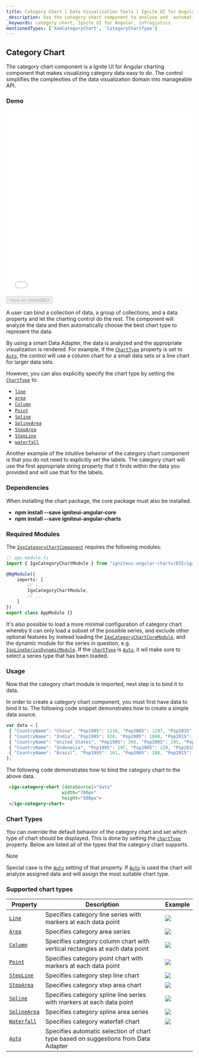 ```yaml
---
title: Category Chart | Data Visualization Tools | Ignite UI for Angular | Infragistics
_description: Use the category chart component to analyze and  automatically choose the best chart type to represent data. Learn about our chart types for visualization.
_keywords: category chart, Ignite UI for Angular, infragistics
mentionedTypes: ['XamCategoryChart', 'CategoryChartType']
---
```


## Category Chart

The category chart component is a Ignite UI for Angular charting component that makes visualizing category data easy to do. The control simplifies the complexities of the data visualization domain into manageable API.

### Demo

<div class="sample-container loading" style="height: 500px">
    <iframe id="category-chart-overview-iframe" src='{environment:demosBaseUrl}/charts/category-chart-overview' width="100%" height="100%" seamless frameBorder="0" onload="onXPlatSampleIframeContentLoaded(this);"></iframe>
</div>

<div>
    <button data-localize="stackblitz" disabled class="stackblitz-btn"   data-iframe-id="category-chart-overview-iframe" data-demos-base-url="{environment:demosBaseUrl}">View on StackBlitz
    </button>
</div>

<div class="divider--half"></div>

 A user can bind a collection of data, a group of collections, and a data property and let the charting control do the rest. The component will analyze the data and then automatically choose the best chart type to represent the data.

By using a smart Data Adapter, the data is analyzed and the appropriate visualization is rendered. For example, if the [`ChartType`](/components/categorychart.html) property is set to [`Auto`](/components/categorychart.html), the control will use a column chart for a small data sets or a line chart for larger data sets.

However, you can also explicitly specify the chart type by setting the [`ChartType`](/components/categorychart.html) to:

-   [`line`](/components/categorychart.html)
-   [`area`](/components/categorychart.html)
-   [`Column`](/components/categorychart.html)
-   [`Point`](/components/categorychart.html)
-   [`Spline`](/components/categorychart.html)
-   [`SplineArea`](/components/categorychart.html)
-   [`StepArea`](/components/categorychart.html)
-   [`StepLine`](/components/categorychart.html)
-   [`waterfall`](/components/categorychart.html)

Another example of the intuitive behavior of the category chart component is that you do not need to explicitly set the labels. The category chart will use the first appropriate string property that it finds within the data you provided and will use that for the labels.

### Dependencies

When installing the chart package, the core package must also be installed.

-   **npm install --save igniteui-angular-core**
-   **npm install --save igniteui-angular-charts**

### Required Modules

The [`IgxCategoryChartComponent`](/components/categorychart.html) requires the following modules:

```ts
// app.module.ts
import { IgxCategoryChartModule } from "igniteui-angular-charts/ES5/igx-category-chart-module";

@NgModule({
    imports: [
        // ...
        IgxCategoryChartModule,
        // ...
    ]
})
export class AppModule {}
```

It's also possible to load a more minimal configuration of category chart whereby it can only load a subset of the possible series, and exclude other optional features by instead loading the [`IgxCategoryChartCoreModule`](/components/categorychart.html), and the dynamic module for the series in question, e.g. [`IgxLineSeriesDynamicModule`](/components/categorychart.html). If the [`chartType`](/components/categorychart.html) is [`Auto`](/components/categorychart.html), it wil make sure to select a series type that has been loaded.

<div class="divider--half"></div>

### Usage

Now that the category chart module is imported, next step is to bind it to data.

In order to create a category chart component, you must first have data to bind it to. The following code snippet demonstrates how to create a simple data source.

```ts
var data = [
 { "CountryName": "China", "Pop1995": 1216, "Pop2005": 1297, "Pop2015": 1361, "Pop2025": 1394 },
 { "CountryName": "India", "Pop1995": 920, "Pop2005": 1090, "Pop2015": 1251, "Pop2025": 1396 },
 { "CountryName": "United States", "Pop1995": 266, "Pop2005": 295, "Pop2015": 322, "Pop2025": 351 },
 { "CountryName": "Indonesia", "Pop1995": 197, "Pop2005": 229, "Pop2015": 256, "Pop2025": 277 },
 { "CountryName": "Brazil", "Pop1995": 161, "Pop2005": 186, "Pop2015": 204, "Pop2025": 218 }
];
```

The following code demonstrates how to bind the category chart to the above data.

```html
 <igx-category-chart [dataSource]="data"
                     width="700px"
                     height="500px">
 </igx-category-chart>
```

<div class="divider--half"></div>

### Chart Types

You can override the default behavior of the category chart and set which type of chart should be displayed. This is done by setting the [`chartType`](/components/categorychart.html) property.
Below are listed all of the types that the category chart supports.

> [!NOTE]
> Special case is the [`Auto`](/components/categorychart.html) setting of that property. If [`Auto`](/components/categorychart.html) is used the chart will analyze assigned data and will assign the most suitable chart type.

### Supported chart types

| Property                                                                                | Description                                                                        | Example                                      |
| --------------------------------------------------------------------------------------- | ---------------------------------------------------------------------------------- | -------------------------------------------- |
| [`Line`](/components/categorychart.html)             | Specifies category line series with markers at each data point                     | ![](../images/category_chart_line.png)       |
| [`Area`](/components/categorychart.html)             | Specifies category area series                                                     | ![](../images/category_chart_area.png)       |
| [`Column`](/components/categorychart.html)         | Specifies category column chart with vertical rectangles at each data point        | ![](../images/category_chart_column.png)     |
| [`Point`](/components/categorychart.html)           | Specifies category point chart with markers at each data point                     | ![](../images/category_chart_point.png)      |
| [`StepLine`](/components/categorychart.html)     | Specifies category step line chart                                                 | ![](../images/category_chart_stepline.png)   |
| [`StepArea`](/components/categorychart.html)     | Specifies category step area chart                                                 | ![](../images/category_chart_steparea.png)   |
| [`Spline`](/components/categorychart.html)         | Specifies category spline line series with markers at each data point              | ![](../images/category_chart_spline.png)     |
| [`SplineArea`](/components/categorychart.html) | Specifies category spline area series                                              | ![](../images/category_chart_splinearea.png) |
| [`Waterfall`](/components/categorychart.html)   | Specifies category waterfall chart                                                 | ![](../images/category_chart_waterfall.png)  |
| [`Auto`](/components/categorychart.html)             | Specifies automatic selection of chart type based on suggestions from Data Adapter |                                              |
